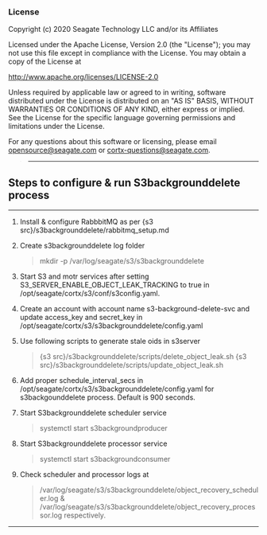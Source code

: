 ### License

Copyright (c) 2020 Seagate Technology LLC and/or its Affiliates

Licensed under the Apache License, Version 2.0 (the "License");
you may not use this file except in compliance with the License.
You may obtain a copy of the License at

   http://www.apache.org/licenses/LICENSE-2.0

Unless required by applicable law or agreed to in writing, software
distributed under the License is distributed on an "AS IS" BASIS,
WITHOUT WARRANTIES OR CONDITIONS OF ANY KIND, either express or implied.
See the License for the specific language governing permissions and
limitations under the License.

For any questions about this software or licensing,
please email opensource@seagate.com or cortx-questions@seagate.com.

>---------------------------------------------------------------------------------

## Steps to configure & run S3backgrounddelete process

----
1. Install & configure RabbbitMQ as per {s3 src}/s3backgrounddelete/rabbitmq_setup.md

2. Create s3backgrounddelete log folder
    >mkdir -p /var/log/seagate/s3/s3backgrounddelete

3. Start S3 and motr services after setting S3_SERVER_ENABLE_OBJECT_LEAK_TRACKING to true in
    /opt/seagate/cortx/s3/conf/s3config.yaml.

4. Create an account with account name s3-background-delete-svc and update
    access_key and secret_key in /opt/seagate/cortx/s3/s3backgrounddelete/config.yaml

5. Use following scripts to generate stale oids in s3server
    >{s3 src}/s3backgrounddelete/scripts/delete_object_leak.sh
    {s3 src}/s3backgrounddelete/scripts/update_object_leak.sh

6. Add proper schedule_interval_secs in
    /opt/seagate/cortx/s3/s3backgrounddelete/config.yaml for s3backgounddelete process. Default is 900 seconds.

7. Start S3backgrounddelete scheduler service

    >systemctl start s3backgroundproducer

8. Start S3backgrounddelete processor service

    >systemctl start s3backgroundconsumer

9.  Check scheduler and processor logs at
    >/var/log/seagate/s3/s3backgrounddelete/object_recovery_scheduler.log &
    >/var/log/seagate/s3/s3backgrounddelete/object_recovery_processor.log respectively.
----
